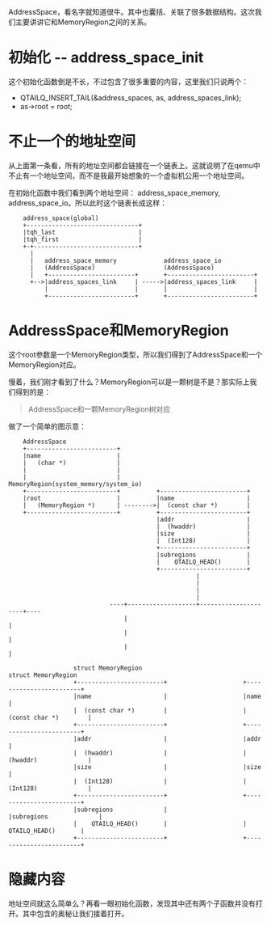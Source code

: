 AddressSpace，看名字就知道很牛。其中也囊括、关联了很多数据结构。这次我们主要讲讲它和MemoryRegion之间的关系。

# 初始化 -- address_space_init

这个初始化函数倒是不长，不过包含了很多重要的内容，这里我们只说两个：

  * QTAILQ_INSERT_TAIL(&address_spaces, as, address_spaces_link);
  * as->root = root;

# 不止一个的地址空间

从上面第一条看，所有的地址空间都会链接在一个链表上。这就说明了在qemu中不止有一个地址空间，而不是我最开始想象的一个虚拟机公用一个地址空间。

在初始化函数中我们看到两个地址空间： address_space_memory, address_space_io。所以此时这个链表长成这样：

```
    address_space(global)
    +-------------------------------+
    |tqh_last                       |
    |tqh_first                      |
    +-+-----------------------------+
      |        
      |   address_space_memory             address_space_io
      |   (AddressSpace)                   (AddressSpace)
      |   +------------------------+       +------------------------+
      +-->|address_spaces_link     | ----->|address_spaces_link     |
          |                        |       |                        |
          +------------------------+       +------------------------+
```

# AddressSpace和MemoryRegion

这个root参数是一个MemoryRegion类型，所以我们得到了AddressSpace和一个MemoryRegion对应。

慢着，我们刚才看到了什么？MemoryRegion可以是一颗树是不是？那实际上我们得到的是：

> AddressSpace和一颗MemoryRegion树对应

做了一个简单的图示意：

```
    AddressSpace               
    +-------------------------+
    |name                     |
    |   (char *)              |
    |                         |
    |                         |          MemoryRegion(system_memory/system_io)
    +-------------------------+          +------------------------+
    |root                     |          |name                    |
    |   (MemoryRegion *)      | -------->|  (const char *)        |
    +-------------------------+          +------------------------+
                                         |addr                    |
                                         |  (hwaddr)              |
                                         |size                    |
                                         |  (Int128)              |
                                         +------------------------+
                                         |subregions              |
                                         |    QTAILQ_HEAD()       |
                                         +------------------------+
                                                    |
                                                    |
                                                    |
                                                    |
                            ----+-------------------+---------------------+----
                                |                                         |
                                |                                         |
                                |                                         |

                  struct MemoryRegion                            struct MemoryRegion
                  +------------------------+                     +------------------------+
                  |name                    |                     |name                    |
                  |  (const char *)        |                     |  (const char *)        |
                  +------------------------+                     +------------------------+
                  |addr                    |                     |addr                    |
                  |  (hwaddr)              |                     |  (hwaddr)              |
                  |size                    |                     |size                    |
                  |  (Int128)              |                     |  (Int128)              |
                  +------------------------+                     +------------------------+
                  |subregions              |                     |subregions              |
                  |    QTAILQ_HEAD()       |                     |    QTAILQ_HEAD()       |
                  +------------------------+                     +------------------------+
```

# 隐藏内容

地址空间就这么简单么？再看一眼初始化函数，发现其中还有两个子函数并没有打开。其中包含的奥秘让我们接着打开。
